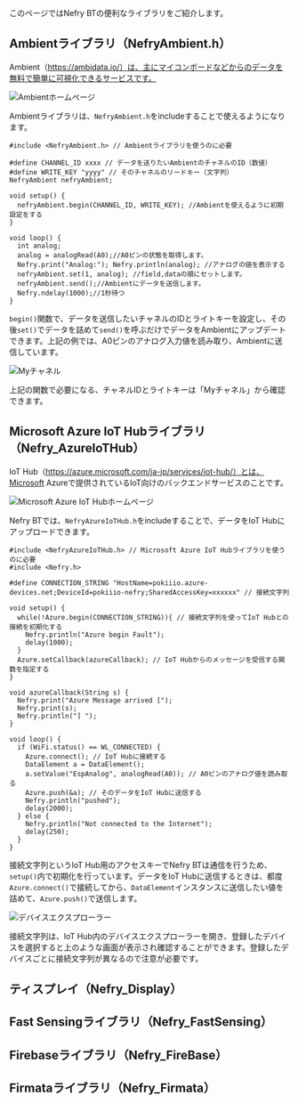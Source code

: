 このページではNefry BTの便利なライブラリをご紹介します。

## Ambientライブラリ（NefryAmbient.h）
Ambient（https://ambidata.io/）は、主にマイコンボードなどからのデータを無料で簡単に可視化できるサービスです。


![Ambientホームページ](ambient_top)


Ambientライブラリは、`NefryAmbient.h`をincludeすることで使えるようになります。


```
#include <NefryAmbient.h> // Ambientライブラリを使うのに必要

#define CHANNEL_ID xxxx // データを送りたいAmbientのチャネルのID（数値）
#define WRITE_KEY "yyyy" // そのチャネルのリードキー（文字列）
NefryAmbient nefryAmbient;

void setup() {
  nefryAmbient.begin(CHANNEL_ID, WRITE_KEY); //Ambientを使えるように初期設定をする
}

void loop() {
  int analog;
  analog = analogRead(A0);//A0ピンの状態を取得します。
  Nefry.print("Analog:"); Nefry.println(analog); //アナログの値を表示する
  nefryAmbient.set(1, analog); //field,dataの順にセットします。
  nefryAmbient.send();//Ambientにデータを送信します。
  Nefry.ndelay(1000);//1秒待つ
}
```


`begin()`関数で、データを送信したいチャネルのIDとライトキーを設定し、その後`set()`でデータを詰めて`send()`を呼ぶだけでデータをAmbientにアップデートできます。上記の例では、A0ピンのアナログ入力値を読み取り、Ambientに送信しています。


![Myチャネル](ambient_detail)


上記の関数で必要になる、チャネルIDとライトキーは「Myチャネル」から確認できます。


## Microsoft Azure IoT Hubライブラリ（Nefry_AzureIoTHub）
IoT Hub（https://azure.microsoft.com/ja-jp/services/iot-hub/）とは、Microsoft Azureで提供されているIoT向けのバックエンドサービスのことです。


![Microsoft Azure IoT Hubホームページ](azureiothub_top)


Nefry BTでは、`NefryAzureIoTHub.h`をincludeすることで、データをIoT Hubにアップロードできます。


```
#include <NefryAzureIoTHub.h> // Microsoft Azure IoT Hubライブラリを使うのに必要
#include <Nefry.h>

#define CONNECTION_STRING "HostName=pokiiio.azure-devices.net;DeviceId=pokiiio-nefry;SharedAccessKey=xxxxxx" // 接続文字列

void setup() {
  while(!Azure.begin(CONNECTION_STRING)){ // 接続文字列を使ってIoT Hubとの接続を初期化する
    Nefry.println("Azure begin Fault");
    delay(1000);
  }
  Azure.setCallback(azureCallback); // IoT Hubからのメッセージを受信する関数を指定する
}

void azureCallback(String s) {
  Nefry.print("Azure Message arrived [");
  Nefry.print(s);
  Nefry.println("] ");
}

void loop() {
  if (WiFi.status() == WL_CONNECTED) {
    Azure.connect(); // IoT Hubに接続する
    DataElement a = DataElement();
    a.setValue("EspAnalog", analogRead(A0)); // A0ピンのアナログ値を読み取る
    Azure.push(&a); // そのデータをIoT Hubに送信する
    Nefry.println("pushed");
    delay(2000);
  } else {
    Nefry.println("Not connected to the Internet");
    delay(250);
  }
}
```


接続文字列というIoT Hub用のアクセスキーでNefry BTは通信を行うため、`setup()`内で初期化を行っています。データをIoT Hubに送信するときは、都度`Azure.connect()`で接続してから、`DataElement`インスタンスに送信したい値を詰めて、`Azure.push()`で送信します。


![デバイスエクスプローラー](azureiothub_detail)


接続文字列は、IoT Hub内のデバイスエクスプローラーを開き、登録したデバイスを選択すると上のような画面が表示され確認することができます。登録したデバイスごとに接続文字列が異なるので注意が必要です。


## ティスプレイ（Nefry_Display）

## Fast Sensingライブラリ（Nefry_FastSensing）

## Firebaseライブラリ（Nefry_FireBase）

## Firmataライブラリ（Nefry_Firmata）
